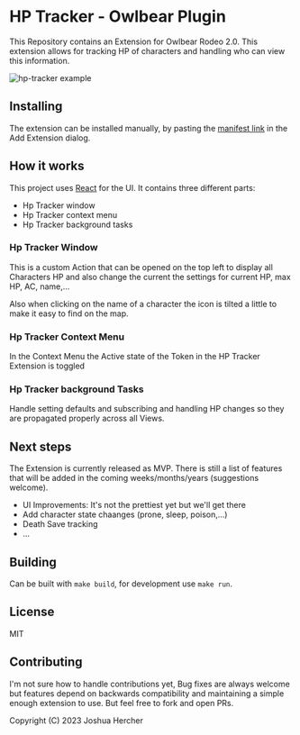# HP Tracker - Owlbear Plugin

This Repository contains an Extension for Owlbear Rodeo 2.0. This extension allows for tracking HP of characters and handling who can view this information.

![hp-tracker example](https://raw.githubusercontent.com/kamejosh/owlbear-hp-tracker/master/docs/HP_Tracker.png)

## Installing

The extension can be installed manually, by pasting the [manifest link](https://hp-tracker.onrender.com/manifest.json) in the Add Extension dialog.

## How it works

This project uses [React](https://reactjs.org/) for the UI. It contains three different parts:

+ Hp Tracker window
+ Hp Tracker context menu
+ Hp Tracker background tasks

### Hp Tracker Window

This is a custom Action that can be opened on the top left to display all Characters HP and also change the current the settings for current HP, max HP, AC, name,...

Also when clicking on the name of a character the icon is tilted a little to make it easy to find on the map.

### Hp Tracker Context Menu

In the Context Menu the Active state of the Token in the HP Tracker Extension is toggled

### Hp Tracker background Tasks

Handle setting defaults and subscribing and handling HP changes so they are propagated properly across all Views.

## Next steps

The Extension is currently released as MVP. There is still a list of features that will be added in the coming weeks/months/years (suggestions welcome).

+ UI Improvements: It's not the prettiest yet but we'll get there
+ Add character state chaanges (prone, sleep, poison,...)
+ Death Save tracking
+ ...

## Building

Can be built with `make build`, for development use `make run`.

## License

MIT

## Contributing

I'm not sure how to handle contributions yet, Bug fixes are always welcome but features depend on backwards compatibility and maintaining a simple enough extension to use. But feel free to fork and open PRs.

Copyright (C) 2023 Joshua Hercher